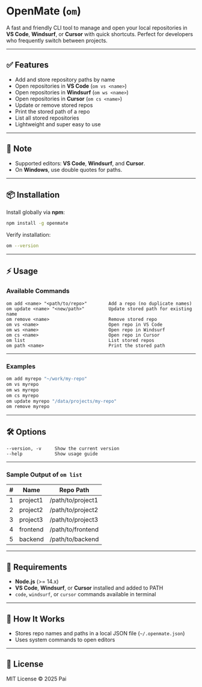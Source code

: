 # OpenMate (`om`)

A fast and friendly CLI tool to manage and open your local repositories in **VS Code**, **Windsurf**, or **Cursor** with quick shortcuts. Perfect for developers who frequently switch between projects.

---

## ✅ Features

* Add and store repository paths by name
* Open repositories in **VS Code** (`om vs <name>`)
* Open repositories in **Windsurf** (`om ws <name>`)
* Open repositories in **Cursor** (`om cs <name>`)
* Update or remove stored repos
* Print the stored path of a repo
* List all stored repositories
* Lightweight and super easy to use

---

## 📌 Note

* Supported editors: **VS Code**, **Windsurf**, and **Cursor**.
* On **Windows**, use double quotes for paths.

---

## 📦 Installation

Install globally via **npm**:

```bash
npm install -g openmate
```

Verify installation:

```bash
om --version
```

---

## ⚡ Usage

### **Available Commands**

```
om add <name> "<path/to/repo>"        Add a repo (no duplicate names)
om update <name> "<new/path>"         Update stored path for existing name
om remove <name>                      Remove stored repo
om vs <name>                          Open repo in VS Code
om ws <name>                          Open repo in Windsurf
om cs <name>                          Open repo in Cursor
om list                               List stored repos
om path <name>                        Print the stored path
```

---

### **Examples**

```bash
om add myrepo "~/work/my-repo"
om vs myrepo
om ws myrepo
om cs myrepo
om update myrepo "/data/projects/my-repo"
om remove myrepo
```

---

## 🛠 Options

```
--version, -v     Show the current version
--help            Show usage guide
```

---

### Sample Output of `om list`

| # | Name     | Repo Path         |
| - | -------- | ----------------- |
| 1 | project1 | /path/to/project1 |
| 2 | project2 | /path/to/project2 |
| 3 | project3 | /path/to/project3 |
| 4 | frontend | /path/to/frontend |
| 5 | backend  | /path/to/backend  |

---

## 🔧 Requirements

* **Node.js** (>= 14.x)
* **VS Code**, **Windsurf**, or **Cursor** installed and added to PATH
* `code`, `windsurf`, or `cursor` commands available in terminal

---

## 📂 How It Works

* Stores repo names and paths in a local JSON file (`~/.openmate.json`)
* Uses system commands to open editors

---

## 📝 License

MIT License © 2025 Pai
